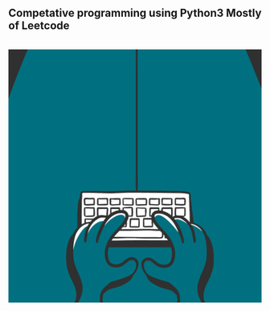 ## Competative programming using Python3 Mostly of Leetcode
<br>
<img title="a title" alt="Alt text" src="./coding.gif">